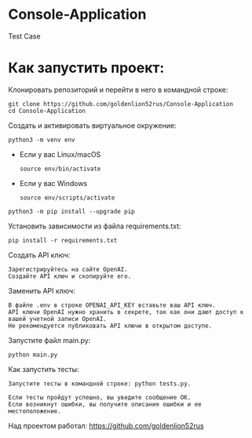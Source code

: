 # Console-Application
Test Case
# Как запустить проект:

Клонировать репозиторий и перейти в него в командной строке:

```
git clone https://github.com/goldenlion52rus/Console-Application
cd Console-Application
```

Cоздать и активировать виртуальное окружение:

```
python3 -m venv env
```

* Если у вас Linux/macOS

    ```
    source env/bin/activate
    ```

* Если у вас Windows

    ```
    source env/scripts/activate
    ```

```
python3 -m pip install --upgrade pip
```

Установить зависимости из файла requirements.txt:

```
pip install -r requirements.txt
```

Создать API ключ:

```
Зарегистрируйтесь на сайте OpenAI.
Создайте API ключ и скопируйте его.
```

Заменить API ключ:

```
В файле .env в строке OPENAI_API_KEY вставьте ваш API ключ.
API ключи OpenAI нужно хранить в секрете, так как они дают доступ к вашей учетной записи OpenAI. 
Не рекомендуется публиковать API ключи в открытом доступе.
```

Запустите файл main.py:

```
python main.py
```
Как запустить тесты:

```
Запустите тесты в командной строке: python tests.py.

Если тесты пройдут успешно, вы увидите сообщение OK.
Если возникнут ошибки, вы получите описание ошибки и ее местоположение.
```
Над проектом работал: 
https://github.com/goldenlion52rus